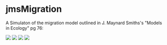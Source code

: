 # jmsMigration
A Simulaton of the migration model outlined in J. Maynard Smiths's "Models in Ecology" pg 76:


![](http://i.imgur.com/Fl4QxtS.jpg)
![](http://i.imgur.com/ht7GxM2.jpg)
![](http://i.imgur.com/qkHFJ19.jpg)
![](http://i.imgur.com/RqBEZ2q.jpg)
